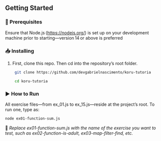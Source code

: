 ## Getting Started

### 📜 Prerequisites

Ensure that Node.js (<https://nodejs.org/>) is set up on your development machine prior to starting—version 14 or above is preferred

### 📥 Installing

1. First, clone this repo. Then cd into the repository’s root folder.

   ```bash
    git clone https://github.com/devgabrielnascimento/koru-tutoria
   ```

   ```bash
    cd koru-tutoria
   ```

### ▶ How to Run

All exercise files—from ex_01.js to ex_15.js—reside at the project’s root. To run one, type as:

```bash
node ex01-function-sum.js
```

📢 _Replace ex01-function-sum.js with the name of the exercise you want to test, such as ex02-function-is-adult, ex03-map-filter-find, etc._
